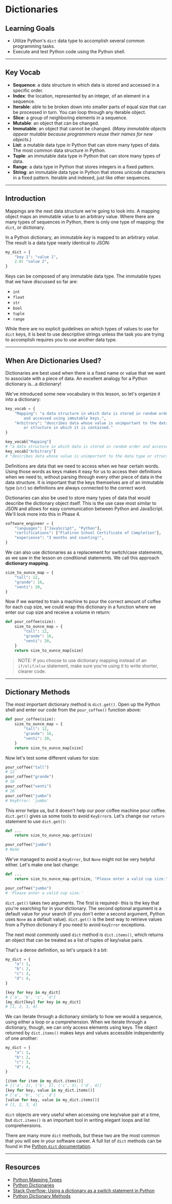 # Dictionaries

## Learning Goals

- Utilize Python's `dict` data type to accomplish several common programming tasks.
- Execute and test Python code using the Python shell.

***

## Key Vocab

- **Sequence**: a data structure in which data is stored and accessed in a
specific order.
- **Index**: the location, represented by an integer, of an element in a
sequence.
- **Iterable**: able to be broken down into smaller parts of equal size that
can be processed in turn. You can loop through any iterable object.
- **Slice**: a group of neighboring elements in a sequence.
- **Mutable**: an object that can be changed.
- **Immutable**: an object that cannot be changed. (_Many immutable objects
appear mutable because programmers reuse their names for new objects_.)
- **List**: a mutable data type in Python that can store many types of data.
The most common data structure in Python.
- **Tuple**: an immutable data type in Python that can store many types of
data.
- **Range**: a data type in Python that stores integers in a fixed pattern.
- **String**: an immutable data type in Python that stores unicode characters
in a fixed pattern. Iterable and indexed, just like other sequences.

***

## Introduction

Mappings are the next data structure we're going to look into. A mapping object
maps an immutable value to an arbitrary value. Where there are many types of
sequences in Python, there is only one type of mapping: the `dict`, or
dictionary.

In a Python dictionary, an immutable _key_ is mapped to an arbitrary _value_.
The result is a data type nearly identical to JSON:

```py
my_dict = {
    "key 1": "value 1",
    2.0: "value 2",
}
```

Keys can be composed of any immutable data type. The immutable types that we
have discussed so far are:

- `int`
- `float`
- `str`
- `bool`
- `tuple`
- `range`

While there are no explicit guidelines on which types of values to use for
`dict` keys, it is best to use descriptive strings unless the task you are
trying to accomplish requires you to use another data type.

***

## When Are Dictionaries Used?

Dictionaries are best used when there is a fixed name or value that we
want to associate with a piece of data. An excellent analogy for a Python
dictionary is...a dictionary!

We've introduced some new vocabulary in this lesson, so let's organize it into
a dictionary:

```py
key_vocab = {
    "Mapping": "a data structure in which data is stored in random order \
        and accessed using immutable keys.",
    "Arbitrary": "describes data whose value is unimportant to the data type \
        or structure in which it is contained."
}

key_vocab["Mapping"]
# "a data structure in which data is stored in random order and accessed using immutable keys."
key_vocab["Arbitrary"]
# "describes data whose value is unimportant to the data type or structure in which it is contained."
```

Definitions are data that we need to access when we hear certain words. Using
those words as keys makes it easy for us to access their definitions when we
need to, without parsing through every other piece of data in the data
structure. It is important that the keys themselves are of an immutable type
(`str`) so definitions are always connected to the correct word.

Dictionaries can also be used to store many types of data that would describe
the dictionary object itself. This is the use case most similar to JSON and
allows for easy communication between Python and JavaScript. We'll look more
into this in Phase 4.

```py
software_engineer = {
    "languages": ["JavaScript", "Python"],
    "certifications": ["Flatiron School Certificate of Completion"],
    "experience": "3 months and counting!",
}
```

We can also use dictionaries as a replacement for switch/case statements, as we
saw in the lesson on conditional statements. We call this approach **dictionary
mapping**.

```py
size_to_ounce_map = {
    "tall": 12,
    "grande": 16,
    "venti": 20,
}
```

Now if we wanted to train a machine to pour the correct amount of coffee for
each cup size, we could wrap this dictionary in a function where we enter our
cup size and receive a volume in return:

```py
def pour_coffee(size):
    size_to_ounce_map = {
        "tall": 12,
        "grande": 16,
        "venti": 20,
    }
    return size_to_ounce_map[size]
```

> NOTE: If you choose to use dictionary mapping instead of an `if/elif/else`
> statement, make sure you're using it to write shorter, clearer code.

***

## Dictionary Methods

The most important dictionary method is `dict.get()`. Open up the Python shell
and enter our code from the `pour_coffee()` function above:

```py
def pour_coffee(size):
    size_to_ounce_map = {
        "tall": 12,
        "grande": 16,
        "venti": 20,
    }
    return size_to_ounce_map[size]
```

Now let's test some different values for size:

```py
pour_coffee("tall")
# 12
pour_coffee("grande")
# 16
pour_coffee("venti")
# 20
pour_coffee("jumbo")
# KeyError: 'jumbo'
```

This error helps us, but it doesn't help our poor coffee machine pour coffee.
`dict.get()` gives us some tools to avoid `KeyError`s. Let's change our
`return` statement to use `dict.get()`:

```py
def ...
    return size_to_ounce_map.get(size)

pour_coffee("jumbo")
# None
```

We've managed to avoid a `KeyError`, but `None` might not be very helpful
either. Let's make one last change:

```py
def ...
    return size_to_ounce_map.get(size, "Please enter a valid cup size.")

pour_coffee("jumbo")
# 'Please enter a valid cup size.'
```

`dict.get()` takes two arguments. The first is required- this is the key that
you're searching for in your dictionary. The second optional argument is a
default value for your search (if you don't enter a second argument, Python
uses `None` as a default value). `dict.get()` is the best way to retrieve
values from a Python dictionary if you need to avoid `KeyError` exceptions.

The next most commonly used `dict` method is `dict.items()`, which returns an
object that can be treated as a list of tuples of key/value pairs.

That's a dense definition, so let's unpack it a bit:

```py
my_dict = {
    "a": 1,
    "b": 2,
    "c": 3,
    "d": 4,
}

[key for key in my_dict]
# ['a', 'b', 'c', 'd']
[my_dict[key] for key in my_dict]
# [1, 2, 3, 4]
```

We can iterate through a dictionary similarly to how we would a sequence, using
either a loop or a comprehension. When we iterate through a dictionary, though,
we can only access elements using keys. The object returned by `dict.items()`
makes keys and values accessible independently of one another:

```py
my_dict = {
    "a": 1,
    "b": 2,
    "c": 3,
    "d": 4,
}

[item for item in my_dict.items()]
# [('a', 1), ('b', 2), ('c', 3), ('d', 4)]
[key for key, value in my_dict.items()]
# ['a', 'b', 'c', 'd']
[value for key, value in my_dict.items()]
# [1, 2, 3, 4]
```

`dict` objects are very useful when accessing one key/value pair at a time,
but `dict.items()` is an important tool in writing elegant loops and list
comprehensions.

There are many more `dict` methods, but these two are the most common that you
will see in your software career. A full list of `dict` methods can be found in
the [Python `dict` documentation][dict docs].

***

## Resources

- [Python Mapping Types](https://docs.python.org/3/library/stdtypes.html#typesmapping)
- [Python Dictionaries][dict docs]
- [Stack Overflow: Using a dictionary as a switch statement in Python](https://stackoverflow.com/questions/21962763/using-a-dictionary-as-a-switch-statement-in-python)
- [Python Dictionary Methods](https://www.geeksforgeeks.org/python-dictionary-methods/)

[dict docs]: https://docs.python.org/3/tutorial/datastructures.html#dictionaries
